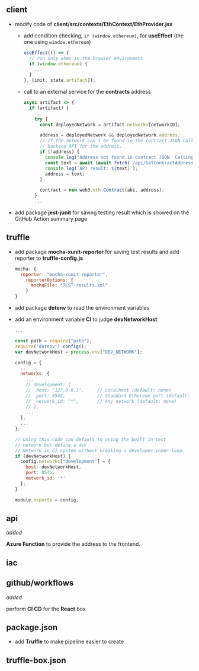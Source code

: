 ## client

- modify code of **client/src/contexts/EthContext/EthProvider.jsx**

  - add condition checking, `if (window.ethereum)`, for **useEffect** (the one using `window.ethereum`)

    ```javascript
    useEffect(() => {
      // run only when in the browser environment
      if (window.ethereum) {
        ...
      }
    }, [init, state.artifact]);

  - call to an external service for the **contracts** address

    ```javascript
    async artifact => {
      if (artifact) {
        ...
        try {
          const deployedNetwork = artifact.networks[networkID];
    
          address = deployedNetwork && deployedNetwork.address;
          // If the network can't be found in the contract JSON call the
          // backend API for the address.
          if (!address) {
            console.log("Address not found in contract JSON. Calling backup api");
            const text = await (await fetch(`/api/GetContractAddress/?networkId=${networkID}`)).text();
            console.log(`API result: ${text}`);
            address = text;
          }
    
          contract = new web3.eth.Contract(abi, address);
        } 
        ...
    ```

- add package **jest-junit** for saving testing result which is showed on the GitHub Action summary page

## truffle

- add package **mocha-xunit-reporter** for saving test results and add reporter to **truffle-config.js**

  ```javascript
  mocha: {
    reporter: "mocha-xunit-reporter",
      reporterOptions: {
        mochaFile: "TEST-results.xml"
      }
  }
  ```

- add package **dotenv** to read the environment variables

- add an environment variable **CI** to judge **devNetworkHost**

  ```javascript
  ...
  
  const path = require("path");
  require('dotenv').config();
  var devNetworkHost = process.env["DEV_NETWORK"];
  
  config = {
    ...
    networks: {
      ...
      // development: {
      //  host: "127.0.0.1",     // Localhost (default: none)
      //  port: 8545,            // Standard Ethereum port (default: none)
      //  network_id: "*",       // Any network (default: none)
      // },
      ...
    },
    ...
  };
  
  // Using this code can default to using the built in test
  // network but define a dev 
  // Network in CI system without breaking a developer inner loop.
  if (devNetworkHost) {
    config.networks["development"] = {
      host: devNetworkHost,
      port: 8545,
      network_id: '*'
    };
  }
  
  module.exports = config;
  ```

  

## api

_added_

**Azure Function** to provide the address to the frontend.

## iac

## github/workflows

_added_

perform **CI** **CD** for the **React** box

## package.json

- add **Truffle** to make pipeline easier to create

## truffle-box.json


